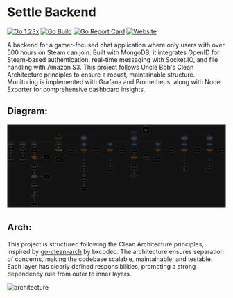 # Settle Backend

[![Go 1.23x](https://img.shields.io/badge/Go-1.23.x-blue.svg)](https://go.dev/) [![Go Build](https://github.com/kwa0x2/Settle-Backend/actions/workflows/ci.yml/badge.svg)](https://github.com/kwa0x2//Settle-Backend/actions/workflows/ci.yml) [![Go Report Card](https://goreportcard.com/badge/github.com/kwa0x2/settle-backend?style=flat-square)](https://goreportcard.com/report/github.com/kwa0x2/settle-backend) [![Website](https://img.shields.io/badge/Website-chat.nettasec.com-red.svg)](https://chat.nettasec.com/)

A backend for a gamer-focused chat application where only users with over 500 hours on Steam can join. Built with MongoDB, it integrates OpenID for Steam-based authentication, real-time messaging with Socket.IO, and file handling with Amazon S3. This project follows Uncle Bob's Clean Architecture principles to ensure a robust, maintainable structure. Monitoring is implemented with Grafana and Prometheus, along with Node Exporter for comprehensive dashboard insights.

## Diagram:

![diagram](https://github.com/kwa0x2/Settle-Backend/blob/a05fd4bdbd1a41ee45e24c37d5348ad0a83a1075/diagram.png)

## Arch:

This project is structured following the Clean Architecture principles, inspired by [go-clean-arch](https://github.com/bxcodec/go-clean-arch) by bxcodec. The architecture ensures separation of concerns, making the codebase scalable, maintainable, and testable. Each layer has clearly defined responsibilities, promoting a strong dependency rule from outer to inner layers.

![architecture](https://raw.githubusercontent.com/bxcodec/go-clean-arch/master/clean-arch.png)
